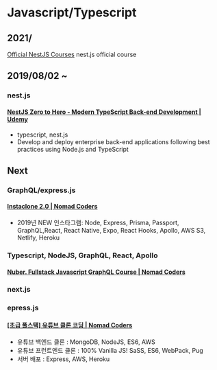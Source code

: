 # Javascript/Typescript

## 2021/

[Official NestJS Courses](https://courses.nestjs.com/)
nest.js official course

## 2019/08/02 ~

### nest.js

#### [NestJS Zero to Hero - Modern TypeScript Back-end Development | Udemy](https://www.udemy.com/nestjs-zero-to-hero/)

- typescript, nest.js
- Develop and deploy enterprise back-end applications following best practices using Node.js and TypeScript

## Next

### GraphQL/express.js

#### [Instaclone 2.0 | Nomad Coders](https://academy.nomadcoders.co/p/instaclone-2-0)

- 2019년 NEW 인스타그램: Node, Express, Prisma, Passport, GraphQL,React, React Native, Expo, React Hooks, Apollo, AWS S3, Netlify, Heroku

### Typescript, NodeJS, GraphQL, React, Apollo

#### [Nuber. Fullstack Javascript GraphQL Course | Nomad Coders](https://academy.nomadcoders.co/p/nuber-fullstack-javascript-graphql-course)

### next.js

### epress.js

#### [[초급 풀스택] 유튜브 클론 코딩 | Nomad Coders](https://academy.nomadcoders.co/p/javascript-fullstack-from-zero-to-hero)

- 유튜브 백엔드 클론 : MongoDB, NodeJS, ES6, AWS
- 유튜브 프런트엔드 클론 : 100% Vanilla JS! SaSS, ES6, WebPack, Pug
- 서버 배포 : Express, AWS, Heroku
